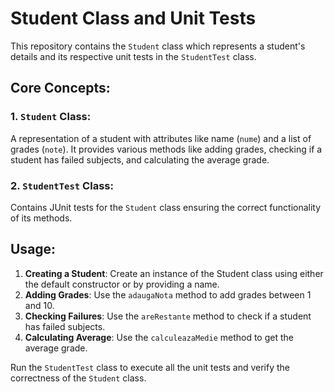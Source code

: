 # Student Class and Unit Tests

This repository contains the `Student` class which represents a student's details and its respective unit tests in the `StudentTest` class.

## Core Concepts:

### 1. **`Student` Class**:

A representation of a student with attributes like name (`nume`) and a list of grades (`note`). It provides various methods like adding grades, checking if a student has failed subjects, and calculating the average grade.

### 2. **`StudentTest` Class**:

Contains JUnit tests for the `Student` class ensuring the correct functionality of its methods.

## Usage:

1. **Creating a Student**: Create an instance of the Student class using either the default constructor or by providing a name.
2. **Adding Grades**: Use the `adaugaNota` method to add grades between 1 and 10.
3. **Checking Failures**: Use the `areRestante` method to check if a student has failed subjects.
4. **Calculating Average**: Use the `calculeazaMedie` method to get the average grade.

Run the `StudentTest` class to execute all the unit tests and verify the correctness of the `Student` class.
